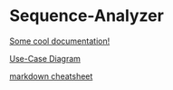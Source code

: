 # Sequence-Analyzer


[Some cool documentation!](https://docs.google.com/document/d/1DbUXA-N5BZDuwBSAe-zx5VL8K-RHFfGzjeIwuc6bsDE/edit?usp=sharing)


[Use-Case Diagram](https://www.lucidchart.com/invitations/accept/8e87e329-23d9-4da9-b7e5-a0e690feed05)


[markdown cheatsheet](https://github.com/adam-p/markdown-here/wiki/Markdown-Cheatsheet)
